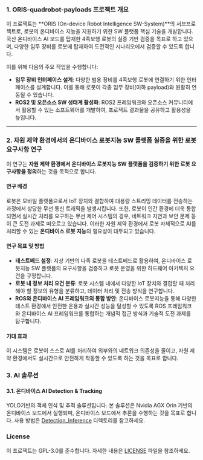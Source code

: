 ### 1. ORIS-quadrobot-payloads 프로젝트 개요

이 프로젝트는 **ORIS (On-device Robot Intelligence SW-System)**의 서브프로젝트로, 로봇의 온디바이스 지능을 지원하기 위한 SW 플랫폼 핵심 기술을 개발합니다. 국산 온디바이스 AI 보드를 탑재한 4족보행 로봇의 실증 기반 검증을 목표로 하고 있으며, 다양한 임무 장비를 로봇에 탑재하여 도전적인 시나리오에서 검증할 수 있도록 합니다. 

이를 위해 다음의 주요 작업을 수행합니다:

- **임무 장비 인터페이스 설계**: 다양한 범용 장비를 4족보행 로봇에 연결하기 위한 인터페이스를 설계합니다. 이를 통해 로봇이 각종 임무 장비(이하 payload)와 원활히 연동될 수 있습니다.
- **ROS2 및 오픈소스 SW 생태계 활성화**: ROS2 프레임워크와 오픈소스 커뮤니티에서 활용할 수 있는 소프트웨어를 개발하여, 프로젝트 결과물을 공유하고 활용성을 높입니다.

---

### 2. 자원 제약 환경에서의 온디바이스 로봇지능 SW 플랫폼 실증을 위한 로봇 요구사항 연구

이 연구는 **자원 제약 환경에서 온디바이스 로봇지능 SW 플랫폼을 검증하기 위한 로봇 요구사항을 정의**하는 것을 목적으로 합니다.

#### 연구 배경
로봇은 모바일 플랫폼으로서 IoT 장치와 결합하여 대용량 스트리밍 데이터를 전송하는 과정에서 상당한 무선 통신 트래픽을 발생시킵니다. 또한, 로봇이 인간 환경에 더욱 통합되면서 실시간 처리를 요구하는 무선 제어 시스템의 경우, 네트워크 지연과 보안 문제 등이 큰 도전 과제로 떠오르고 있습니다. 이러한 자원 제약 환경에서 로봇 자체적으로 AI를 처리할 수 있는 **온디바이스 로봇 지능**의 필요성이 대두되고 있습니다.

#### 연구 목표 및 방법
- **테스트베드 설정**: 지상 기반의 다족 로봇을 테스트베드로 활용하여, 온디바이스 로봇지능 SW 플랫폼의 요구사항을 검증하고 로봇 운영을 위한 하드웨어 아키텍처 요건을 규정합니다.
- **로봇 내 정보 처리 요건 분류**: 로봇 시스템 내에서 다양한 IoT 장치와 결합할 때 처리해야 할 정보의 유형을 분류하고, 데이터 처리 및 전송 방식을 연구합니다.
- **ROS와 온디바이스 AI 프레임워크의 통합 방안**: 온디바이스 로봇지능을 통해 다양한 테스트 환경에서 안전한 운용과 실시간 성능을 달성할 수 있도록 ROS 프레임워크와 온디바이스 AI 프레임워크를 통합하는 개념적 접근 방식과 기술적 도전 과제를 탐구합니다.

#### 기대 효과
이 시스템은 로봇이 스스로 AI를 처리하여 외부와의 네트워크 의존성을 줄이고, 자원 제약 환경에서도 실시간으로 안전하게 작동할 수 있도록 하는 것을 목표로 합니다.

### 3. AI 솔루션

#### 3.1. 온디바이스 AI Detection & Tracking
YOLO기반의 객체 인식 및 추적 솔루션입니다. 본 솔루션은 Nvidia AGX Orin 기반의 온디바이스 보드에서 실행되며, 온디바이스 보드에서 추론을 수행하는 것을 목표로 합니다.
사용 방법은 [Detection_Inference](./Detection_Inference) 디렉토리를 참고하세요.

### License
이 프로젝트는 GPL-3.0를 준수합니다. 자세한 내용은 [LICENSE](LICENSE) 파일을 참조하세요.
